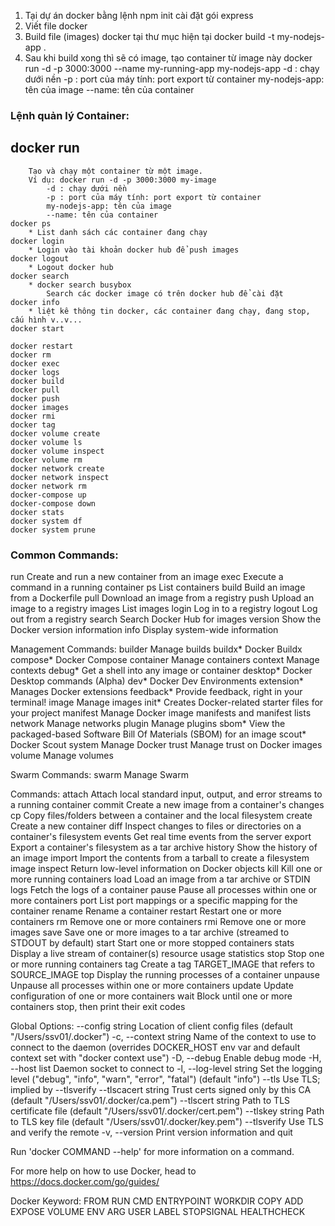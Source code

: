 1. Tại dự án docker bằng lệnh 
    npm init 
    cài đặt gói express
2. Viết file docker 
3. Build file (images) docker tại thư mục hiện tại
    docker build -t my-nodejs-app .
4. Sau khi build xong thì sẽ có image, tạo container từ image này
    docker run -d -p 3000:3000 --name my-running-app my-nodejs-app
        -d : chạy dưới nền
        -p : port của máy tính: port export từ container
        my-nodejs-app: tên của image
        --name: tên của container

### Lệnh quản lý Container:
   ## docker run
        Tạo và chạy một container từ một image.
        Ví dụ: docker run -d -p 3000:3000 my-image
            -d : chạy dưới nền
            -p : port của máy tính: port export từ container
            my-nodejs-app: tên của image
            --name: tên của container
    docker ps
        * List danh sách các container đang chạy
    docker login
        * Login vào tài khoản docker hub để push images
    docker logout
        * Logout docker hub
    docker search
        * docker search busybox
            Search các docker image có trên docker hub để cài đặt
    docker info
        * liệt kê thông tin docker, các container đang chạy, đang stop, cấu hình v..v...
    docker start
        
    docker restart
    docker rm
    docker exec
    docker logs
    docker build
    docker pull
    docker push
    docker images
    docker rmi
    docker tag
    docker volume create
    docker volume ls
    docker volume inspect
    docker volume rm
    docker network create
    docker network inspect
    docker network rm
    docker-compose up
    docker-compose down
    docker stats
    docker system df
    docker system prune

### Common Commands:
  run         Create and run a new container from an image
  exec        Execute a command in a running container
  ps          List containers
  build       Build an image from a Dockerfile
  pull        Download an image from a registry
  push        Upload an image to a registry
  images      List images
  login       Log in to a registry
  logout      Log out from a registry
  search      Search Docker Hub for images
  version     Show the Docker version information
  info        Display system-wide information

Management Commands:
  builder     Manage builds
  buildx*     Docker Buildx
  compose*    Docker Compose
  container   Manage containers
  context     Manage contexts
  debug*      Get a shell into any image or container
  desktop*    Docker Desktop commands (Alpha)
  dev*        Docker Dev Environments
  extension*  Manages Docker extensions
  feedback*   Provide feedback, right in your terminal!
  image       Manage images
  init*       Creates Docker-related starter files for your project
  manifest    Manage Docker image manifests and manifest lists
  network     Manage networks
  plugin      Manage plugins
  sbom*       View the packaged-based Software Bill Of Materials (SBOM) for an image
  scout*      Docker Scout
  system      Manage Docker
  trust       Manage trust on Docker images
  volume      Manage volumes

Swarm Commands:
  swarm       Manage Swarm

Commands:
  attach      Attach local standard input, output, and error streams to a running container
  commit      Create a new image from a container's changes
  cp          Copy files/folders between a container and the local filesystem
  create      Create a new container
  diff        Inspect changes to files or directories on a container's filesystem
  events      Get real time events from the server
  export      Export a container's filesystem as a tar archive
  history     Show the history of an image
  import      Import the contents from a tarball to create a filesystem image
  inspect     Return low-level information on Docker objects
  kill        Kill one or more running containers
  load        Load an image from a tar archive or STDIN
  logs        Fetch the logs of a container
  pause       Pause all processes within one or more containers
  port        List port mappings or a specific mapping for the container
  rename      Rename a container
  restart     Restart one or more containers
  rm          Remove one or more containers
  rmi         Remove one or more images
  save        Save one or more images to a tar archive (streamed to STDOUT by default)
  start       Start one or more stopped containers
  stats       Display a live stream of container(s) resource usage statistics
  stop        Stop one or more running containers
  tag         Create a tag TARGET_IMAGE that refers to SOURCE_IMAGE
  top         Display the running processes of a container
  unpause     Unpause all processes within one or more containers
  update      Update configuration of one or more containers
  wait        Block until one or more containers stop, then print their exit codes

Global Options:
      --config string      Location of client config files (default "/Users/ssv01/.docker")
  -c, --context string     Name of the context to use to connect to the daemon (overrides
                           DOCKER_HOST env var and default context set with "docker context
                           use")
  -D, --debug              Enable debug mode
  -H, --host list          Daemon socket to connect to
  -l, --log-level string   Set the logging level ("debug", "info", "warn", "error",
                           "fatal") (default "info")
      --tls                Use TLS; implied by --tlsverify
      --tlscacert string   Trust certs signed only by this CA (default
                           "/Users/ssv01/.docker/ca.pem")
      --tlscert string     Path to TLS certificate file (default
                           "/Users/ssv01/.docker/cert.pem")
      --tlskey string      Path to TLS key file (default "/Users/ssv01/.docker/key.pem")
      --tlsverify          Use TLS and verify the remote
  -v, --version            Print version information and quit

Run 'docker COMMAND --help' for more information on a command.

For more help on how to use Docker, head to https://docs.docker.com/go/guides/


Docker Keyword: 
    FROM
    RUN
    CMD
    ENTRYPOINT
    WORKDIR
    COPY
    ADD
    EXPOSE
    VOLUME
    ENV
    ARG
    USER
    LABEL
    STOPSIGNAL
    HEALTHCHECK
